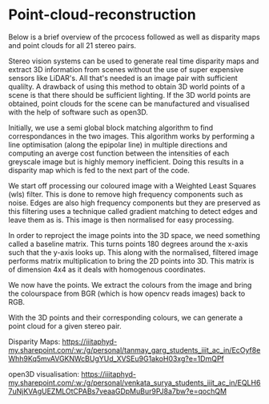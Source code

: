# Point-cloud-reconstruction 
Below is a brief overview of the prcocess followed as well as disparity maps and point clouds for all 21 stereo pairs.

Stereo vision systems can be used to generate real time disparity maps and extract 3D information from scenes without the use of super expensive sensors like LiDAR's. All that's needed is an image pair with sufficient qualilty. A drawback of using this method to obtain 3D world points of a scene is that there should be sufficient lighting. If the 3D world points are obtained, point clouds for the scene can be manufactured and visualised with the help of software such as open3D. 

Initially, we use a semi global block matching algorithm to find correspondances in the two images. This algorithm works by performing a line optimisation (along the epipolar line) in multiple directions and computing an averge cost function between the intensities of each greyscale image but is highly memory inefficient. Doing this results in a disparity map which is fed to the next part of the code.

We start off processing our coloured image with a Weighted Least Squares (wls) filter. This is done to remove high frequency components such as noise. Edges are also high frequency components but they are preserved as this filtering uses a technique called gradient matching to detect edges and leave them as is. This image is then normalised for easy processing.

In order to reproject the image points into the 3D space, we need something called a baseline matrix. This turns points 180 degrees around the x-axis such that the y-axis looks up. This along with the normalised, filtered image performs matrix multiplication to bring the 2D points into 3D. This matrix is of dimension 4x4 as it deals with homogenous coordinates.

We now have the points. We extract the colours from the image and bring the colourspace from BGR (which is how opencv reads images) back to RGB.

With the 3D points and their corresponding colours, we can generate a point cloud for a given stereo pair.

Disparity Maps:
https://iiitaphyd-my.sharepoint.com/:w:/g/personal/tanmay_garg_students_iiit_ac_in/EcOyf8eWhh9Kq5mvAVGKNWcBUgYUd_XVSEu9G1akoH03xg?e=1DmQPf

open3D visualisation:
https://iiitaphyd-my.sharepoint.com/:w:/g/personal/venkata_surya_students_iiit_ac_in/EQLH67uNjKVAgUEZMLOtCPABs7veaaGDpMuBur9PJ8a7bw?e=qochQM
